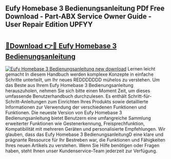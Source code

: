 ## Eufy Homebase 3 Bedienungsanleitung PDf Free Download - Part-ABX Service Owner Guide - User Repair Edition UPFYY

# <h2><a href="http://df5q2qi.blite.top/?on=Eufy+Homebase+3+Bedienungsanleitung">🔗Download 👉🔴 Eufy Homebase 3 Bedienungsanleitung</a></h2>

[![Eufy Homebase 3 Bedienungsanleitung new download](https://i.imgur.com/lujVjoI.png)](http://df5q2qi.blite.top/?on=Eufy+Homebase+3+Bedienungsanleitung)
Lernen leicht gemacht In diesem Handbuch werden komplexe Konzepte in einfache Schritte unterteilt, um Ihr neues REDDDDDDD mühelos zu verstehen. Um das Beste aus Ihrem Eufy Homebase 3 Bedienungsanleitung herauszuholen, nehmen Sie sich bitte einen Moment Zeit, um dieses umfassende Benutzerhandbuch durchzulesen. Es enthält Schritt-für-Schritt-Anleitungen zum Einrichten Ihres Produkts sowie detaillierte Informationen zur Verwendung der verschiedenen Funktionen und Funktionen. Die neueste Version von Eufy Homebase 3 Bedienungsanleitung bietet Benutzern eine umfangreiche Sammlung erweiterter Funktionen wie Gestenerkennung, Freisprechfunktion, Kompatibilität mit mehreren Geräten und personalisierte Empfehlungen. Wir glauben, dass das Eufy Homebase 3 BedienungsanleitungD eine klare und prägnante Ressource für Ihr Bestreben war, die Funktionen und Fähigkeiten Ihres neuen Artikels zu verstehen. Wenn Sie Hilfe benötigen oder Fragen haben, steht Ihnen unser Kundenservice-Team jederzeit zur Verfügung.
